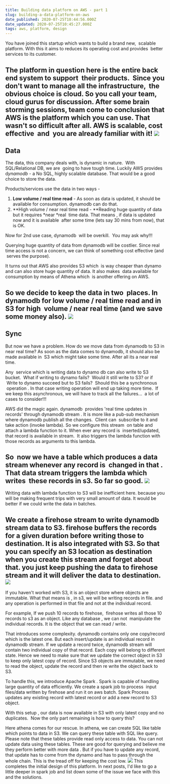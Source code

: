 ```yaml
---
title: Building data platform on AWS - part 1
slug: building-a-data-platform-on-aws
date_published: 2020-07-25T10:44:56.000Z
date_updated: 2020-07-25T10:45:27.000Z
tags: aws, platform, design
---
```


You have joined this startup which wants to build a brand new,  scalable platform. With this it aims to reduces its operating cost and provides  better services to its customer. 

The platform in question here is the entire back end system to support  their products.  Since you don't want to manage all the infrastructure,  the obvious choice is cloud. So you call your team, cloud gurus for discussion. After some brain storming sessions, team come to conclusion that AWS is the platform which you can use. That wasn't so difficult after all. AWS is scalable, cost effective  and  you are already familiar with it!
![](/content/images/2020/07/image-12.png)
---

## Data

The data, this company deals with, is dynamic in nature.  With SQL/Relational DB, we are  going to have tough time. Luckily AWS provides d*ynamodb* - a No SQL, highly scalable database. That would be a good choice to store the data. 

Products/services use the data in two ways -

1. **Low volume / real time read** - As soon as data is updated, it should be available for consumption. dynamodb can do that. 
2. **High volume / near real time read - **Reading huge quantity of data but it requires *near *real  time data. That means , if data is updated now and it is available  after some time (lets say 30 mins from now), that is OK.

Now for 2nd use case, dynamodb  will be overkill.  You may ask why!!!

Querying huge quantity of data from dynamodb will be costlier. Since real time access is not a concern, we can think of something cost effective (and  serves the purpose).

It turns out that AWS also provides S3 which  is way cheaper than dynamo and can also store huge quantity of data. It also makes  data available for consumption by means of Athena which  is another offering on AWS.

So we decide to keep the data in two  places. In dynamodb for low volume / real time read and in S3 for high  volume / near real time (and we save some money also).
![](/content/images/2020/07/image-9.png)
---

## Sync

But now we have a problem. How do we move data from dynamodb to S3 in near real time? As soon as the data comes to dynamodb, it should also be made available in  S3 which might take some time. After all its a near real time.

Any  service which is writing data to dynamo db can also write to S3 bucket.  What if writing to dynamo fails?  Would it still write to S3? or if  Write to dynamo succeed but to S3 fails?  Should this be a synchronous  operation . In that case writing operation will end up taking more time.  If we keep this asynchronous, we will have to track all the failures...  a lot of cases to consider!!!

AWS did the magic again. dynamodb  provides 'real time updates in records' through dynamodb stream . It is more like a pub-sub mechanism where dynamodb publish all the changes.  Client can  subscribe to it and take action (invoke lambda). So we configure this stream  on table and attach a lambda function to it. When ever any record is  inserted/updated, that record is available in stream.  It also triggers the lambda function with those records as arguments to this lambda.

So  now we have a table which produces a data stream whenever any record is  changed in that . That data stream triggers the lambda which writes  these records in s3. So far so good.
![](/content/images/2020/07/image-10.png)
---

Writing data with lambda function to S3 will be inefficient here. because you will be making frequent trips with very small amount of data. It would be better if we could write the data in batches.

We create a firehose stream to write dynamodb stream data to S3. firehose buffers the records for a given duration before writing those to destination. It is also integrated with S3. So that you can specify an S3 location as destination when you create this stream and forget about that. you just keep pushing the data to firehose stream and it will deliver the data to destination.
![](/content/images/2020/07/image-11.png)
---

If you haven't worked with S3, it is an object store where objects are immutable. What that means is , in s3, we will be writing records in file. and any operation is performed in that file and not at the individual record.

For example, If we push 10 records to firehose,  firehose writes all those 10 records to s3 as an object. Like any database , we can not  manipulate the individual records. It is the object that we can read / write.

That introduces some complexity. dynamodb contains only one copy/record which is the latest one. But each insert/update is an individual record in dynamodb stream. If we update a record twice, dynamodb stream will contain two individual copy of that record. Each copy will belong to different state. Hence we need to make sure that we update the correct object in S3 to keep only latest copy of record. Since S3 objects are immutable, we need to read the object, update the record and then re write the object back to S3.

To handle this, we introduce Apache Spark . Spark is capable of handling large quantity of data efficiently. We create a spark job to process  input files/data written by firehose and run it on aws batch. Spark Process updates any existing record with latest record or add a new record to S3 object. 

With this setup , our data is now available in S3 with only latest copy and no duplicates.  Now the only part remaining is how to query this?

Here athena comes for our rescue. In athena, we can create SQL like table which points to data in S3. We can query these table with SQL like query. Please note that these tables provide read only access to data. You can not update data using these tables. These are good for querying and believe me they perform better with more data . But if you have to update any record, that update has to come from the dynamo and has to pass through the whole chain. This is the tread off for keeping the cost low.
![](/content/images/2020/07/1-1.png)
This completes the initial design of this platform. In next posts, I'd like to go a little deeper in spark job and list down some of the issue we face with this and the solutions.
